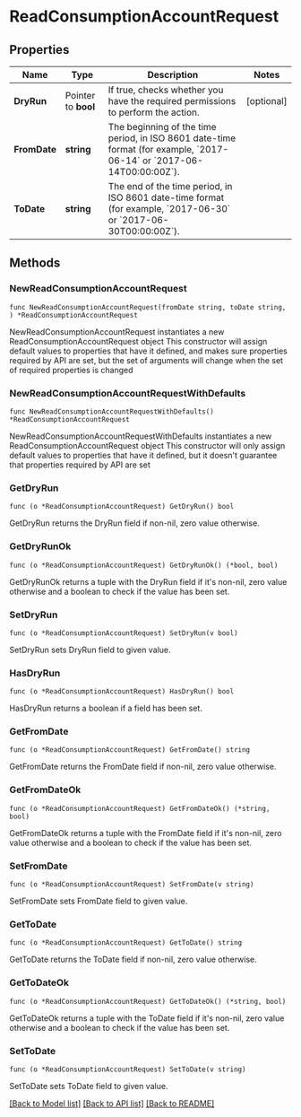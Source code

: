 # ReadConsumptionAccountRequest

## Properties

Name | Type | Description | Notes
------------ | ------------- | ------------- | -------------
**DryRun** | Pointer to **bool** | If true, checks whether you have the required permissions to perform the action. | [optional] 
**FromDate** | **string** | The beginning of the time period, in ISO 8601 date-time format (for example, &#x60;2017-06-14&#x60; or &#x60;2017-06-14T00:00:00Z&#x60;). | 
**ToDate** | **string** | The end of the time period, in ISO 8601 date-time format (for example, &#x60;2017-06-30&#x60; or &#x60;2017-06-30T00:00:00Z&#x60;). | 

## Methods

### NewReadConsumptionAccountRequest

`func NewReadConsumptionAccountRequest(fromDate string, toDate string, ) *ReadConsumptionAccountRequest`

NewReadConsumptionAccountRequest instantiates a new ReadConsumptionAccountRequest object
This constructor will assign default values to properties that have it defined,
and makes sure properties required by API are set, but the set of arguments
will change when the set of required properties is changed

### NewReadConsumptionAccountRequestWithDefaults

`func NewReadConsumptionAccountRequestWithDefaults() *ReadConsumptionAccountRequest`

NewReadConsumptionAccountRequestWithDefaults instantiates a new ReadConsumptionAccountRequest object
This constructor will only assign default values to properties that have it defined,
but it doesn't guarantee that properties required by API are set

### GetDryRun

`func (o *ReadConsumptionAccountRequest) GetDryRun() bool`

GetDryRun returns the DryRun field if non-nil, zero value otherwise.

### GetDryRunOk

`func (o *ReadConsumptionAccountRequest) GetDryRunOk() (*bool, bool)`

GetDryRunOk returns a tuple with the DryRun field if it's non-nil, zero value otherwise
and a boolean to check if the value has been set.

### SetDryRun

`func (o *ReadConsumptionAccountRequest) SetDryRun(v bool)`

SetDryRun sets DryRun field to given value.

### HasDryRun

`func (o *ReadConsumptionAccountRequest) HasDryRun() bool`

HasDryRun returns a boolean if a field has been set.

### GetFromDate

`func (o *ReadConsumptionAccountRequest) GetFromDate() string`

GetFromDate returns the FromDate field if non-nil, zero value otherwise.

### GetFromDateOk

`func (o *ReadConsumptionAccountRequest) GetFromDateOk() (*string, bool)`

GetFromDateOk returns a tuple with the FromDate field if it's non-nil, zero value otherwise
and a boolean to check if the value has been set.

### SetFromDate

`func (o *ReadConsumptionAccountRequest) SetFromDate(v string)`

SetFromDate sets FromDate field to given value.


### GetToDate

`func (o *ReadConsumptionAccountRequest) GetToDate() string`

GetToDate returns the ToDate field if non-nil, zero value otherwise.

### GetToDateOk

`func (o *ReadConsumptionAccountRequest) GetToDateOk() (*string, bool)`

GetToDateOk returns a tuple with the ToDate field if it's non-nil, zero value otherwise
and a boolean to check if the value has been set.

### SetToDate

`func (o *ReadConsumptionAccountRequest) SetToDate(v string)`

SetToDate sets ToDate field to given value.



[[Back to Model list]](../README.md#documentation-for-models) [[Back to API list]](../README.md#documentation-for-api-endpoints) [[Back to README]](../README.md)


